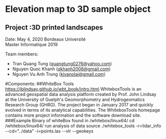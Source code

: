 # Elevation map to 3D sample object 
## Project :3D printed landscapes
Date: May 4, 2020
Bordeaux Université	 
Master Informatique 2019

Team members:
* Tran Quang Tung	(quangtung0276@yahoo.com)
* Nguyen Quoc Khanh (qkhanh2006@gmail.com)
* Nguyen Vu Anh Trung (kivanolai@gmail.com)

#Components:
##WhiteBox Tools
https://jblindsay.github.io/wbt_book/intro.html
WhiteboxTools is an advanced geospatial data analysis platform created by Prof. John Lindsay at the University of Guelph's Geomorphometry and Hydrogeomatics Research Group (GHRG). The project began in January 2017 and quickly evolved in terms of its analytical capabilities. The WhiteboxTools homepage contains more project information and the software download site.
###Example
Binary of whiteBox found in /whitebox/linux64/
cd /whitebox/linux64/
run analysis of data source ./whitebox_tools -r=lidar_info --cd="../data" -i=points.las --vlr --geokeys

